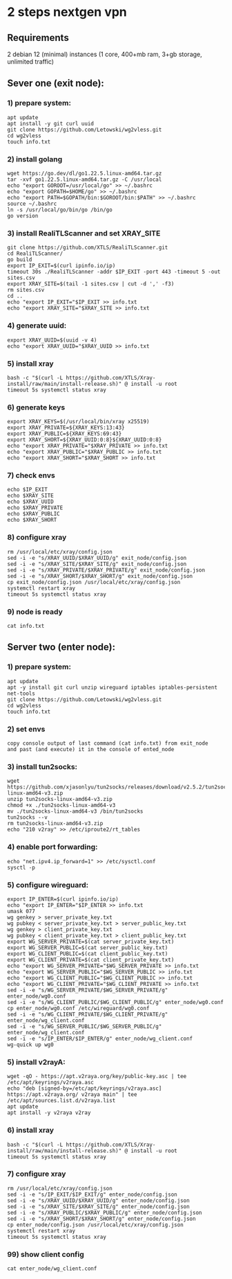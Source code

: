 # 2 steps nextgen vpn

## Requirements
2 debian 12 (minimal) instances (1 core, 400+mb ram, 3+gb storage, unlimited traffic)

## Sever one (exit node):
### 1) prepare system:
    apt update
    apt install -y git curl uuid
    git clone https://github.com/Letowski/wg2vless.git
    cd wg2vless
    touch info.txt
### 2) install golang
    wget https://go.dev/dl/go1.22.5.linux-amd64.tar.gz
    tar -xvf go1.22.5.linux-amd64.tar.gz -C /usr/local
    echo "export GOROOT=/usr/local/go" >> ~/.bashrc
    echo "export GOPATH=$HOME/go" >> ~/.bashrc
    echo "export PATH=$GOPATH/bin:$GOROOT/bin:$PATH" >> ~/.bashrc
    source ~/.bashrc
    ln -s /usr/local/go/bin/go /bin/go
    go version
### 3) install RealiTLScanner and set XRAY_SITE
    git clone https://github.com/XTLS/RealiTLScanner.git
    cd RealiTLScanner/
    go build
    export IP_EXIT=$(curl ipinfo.io/ip)
    timeout 30s ./RealiTLScanner -addr $IP_EXIT -port 443 -timeout 5 -out sites.csv
    export XRAY_SITE=$(tail -1 sites.csv | cut -d ',' -f3)
    rm sites.csv
    cd ..
    echo "export IP_EXIT="$IP_EXIT >> info.txt
    echo "export XRAY_SITE="$XRAY_SITE >> info.txt
### 4) generate uuid:
    export XRAY_UUID=$(uuid -v 4)
    echo "export XRAY_UUID="$XRAY_UUID >> info.txt
### 5) install xray
    bash -c "$(curl -L https://github.com/XTLS/Xray-install/raw/main/install-release.sh)" @ install -u root
    timeout 5s systemctl status xray
### 6) generate keys
    export XRAY_KEYS=$(/usr/local/bin/xray x25519)
    export XRAY_PRIVATE=${XRAY_KEYS:13:43}
    export XRAY_PUBLIC=${XRAY_KEYS:69:43}
    export XRAY_SHORT=${XRAY_UUID:0:8}${XRAY_UUID:0:8}
    echo "export XRAY_PRIVATE="$XRAY_PRIVATE >> info.txt
    echo "export XRAY_PUBLIC="$XRAY_PUBLIC >> info.txt
    echo "export XRAY_SHORT="$XRAY_SHORT >> info.txt
### 7) check envs
    echo $IP_EXIT
    echo $XRAY_SITE
    echo $XRAY_UUID
    echo $XRAY_PRIVATE
    echo $XRAY_PUBLIC
    echo $XRAY_SHORT
### 8) configure xray
    rm /usr/local/etc/xray/config.json
    sed -i -e "s/XRAY_UUID/$XRAY_UUID/g" exit_node/config.json
    sed -i -e "s/XRAY_SITE/$XRAY_SITE/g" exit_node/config.json
    sed -i -e "s/XRAY_PRIVATE/$XRAY_PRIVATE/g" exit_node/config.json
    sed -i -e "s/XRAY_SHORT/$XRAY_SHORT/g" exit_node/config.json
    cp exit_node/config.json /usr/local/etc/xray/config.json
    systemctl restart xray
    timeout 5s systemctl status xray
### 9) node is ready
    cat info.txt

## Server two (enter node):
### 1) prepare system:
    apt update
    apt -y install git curl unzip wireguard iptables iptables-persistent net-tools
    git clone https://github.com/Letowski/wg2vless.git
    cd wg2vless
    touch info.txt
### 2) set envs
    copy console output of last command (cat info.txt) from exit_node
    and past (and execute) it in the console of ented_node
### 3) install tun2socks:
    wget https://github.com/xjasonlyu/tun2socks/releases/download/v2.5.2/tun2socks-linux-amd64-v3.zip
    unzip tun2socks-linux-amd64-v3.zip
    chmod +x ./tun2socks-linux-amd64-v3
    mv ./tun2socks-linux-amd64-v3 /bin/tun2socks
    tun2socks --v
    rm tun2socks-linux-amd64-v3.zip
    echo "210 v2ray" >> /etc/iproute2/rt_tables
### 4) enable port forwarding:
    echo "net.ipv4.ip_forward=1" >> /etc/sysctl.conf
    sysctl -p
### 5) configure wireguard:
    export IP_ENTER=$(curl ipinfo.io/ip)
    echo "export IP_ENTER="$IP_ENTER >> info.txt
    umask 077
    wg genkey > server_private_key.txt
    wg pubkey < server_private_key.txt > server_public_key.txt
    wg genkey > client_private_key.txt
    wg pubkey < client_private_key.txt > client_public_key.txt
    export WG_SERVER_PRIVATE=$(cat server_private_key.txt)
    export WG_SERVER_PUBLIC=$(cat server_public_key.txt)
    export WG_CLIENT_PUBLIC=$(cat client_public_key.txt)
    export WG_CLIENT_PRIVATE=$(cat client_private_key.txt)
    echo "export WG_SERVER_PRIVATE="$WG_SERVER_PRIVATE >> info.txt
    echo "export WG_SERVER_PUBLIC="$WG_SERVER_PUBLIC >> info.txt
    echo "export WG_CLIENT_PUBLIC="$WG_CLIENT_PUBLIC >> info.txt
    echo "export WG_CLIENT_PRIVATE="$WG_CLIENT_PRIVATE >> info.txt
    sed -i -e "s/WG_SERVER_PRIVATE/$WG_SERVER_PRIVATE/g" enter_node/wg0.conf
    sed -i -e "s/WG_CLIENT_PUBLIC/$WG_CLIENT_PUBLIC/g" enter_node/wg0.conf
    cp enter_node/wg0.conf /etc/wireguard/wg0.conf
    sed -i -e "s/WG_CLIENT_PRIVATE/$WG_CLIENT_PRIVATE/g" enter_node/wg_client.conf
    sed -i -e "s/WG_SERVER_PUBLIC/$WG_SERVER_PUBLIC/g" enter_node/wg_client.conf
    sed -i -e "s/IP_ENTER/$IP_ENTER/g" enter_node/wg_client.conf
    wg-quick up wg0
### 5) install v2rayA:
    wget -qO - https://apt.v2raya.org/key/public-key.asc | tee /etc/apt/keyrings/v2raya.asc
    echo "deb [signed-by=/etc/apt/keyrings/v2raya.asc] https://apt.v2raya.org/ v2raya main" | tee /etc/apt/sources.list.d/v2raya.list
    apt update
    apt install -y v2raya v2ray
### 6) install xray
    bash -c "$(curl -L https://github.com/XTLS/Xray-install/raw/main/install-release.sh)" @ install -u root
    timeout 5s systemctl status xray
### 7) configure xray
    rm /usr/local/etc/xray/config.json
    sed -i -e "s/IP_EXIT/$IP_EXIT/g" enter_node/config.json
    sed -i -e "s/XRAY_UUID/$XRAY_UUID/g" enter_node/config.json
    sed -i -e "s/XRAY_SITE/$XRAY_SITE/g" enter_node/config.json
    sed -i -e "s/XRAY_PUBLIC/$XRAY_PUBLIC/g" enter_node/config.json
    sed -i -e "s/XRAY_SHORT/$XRAY_SHORT/g" enter_node/config.json
    cp enter_node/config.json /usr/local/etc/xray/config.json
    systemctl restart xray
    timeout 5s systemctl status xray
### 99) show client config
    cat enter_node/wg_client.conf


